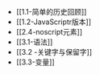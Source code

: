   - [[1.1-简单的历史回顾]]
  - [[1.2-JavaScriptr版本]]
  - [[2.4-noscript元素]]
  - [[3.1-语法]]
  - [[3.2 -关键字与保留字]]
  - [[3.3-变量]]
